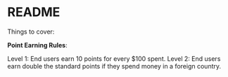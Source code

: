 # README

Things  to cover:

 **Point Earning Rules**:
 
  Level 1:
  End users earn 10 points for every $100 spent.
  Level 2:
  End users earn double the standard points if they spend money in a foreign country.
